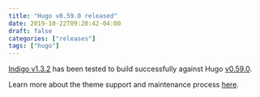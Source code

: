 ```yaml
---
title: "Hugo v0.59.0 released"
date: 2019-10-22T09:20:42-04:00
draft: false
categories: ["releases"]
tags: ["hugo"]
---
```


[Indigo v1.3.2][last-release] has been tested to build successfully against Hugo [v0.59.0][hugo-release].

<!--more-->

Learn more about the theme support and maintenance process [here].

[hugo-release]: https://gohugo.io/news/0.59.0-relnotes/
[last-release]: release/indigo-v1-3-2-released/
[here]: https://github.com/AngeloStavrow/indigo/blob/master/README.md#support-and-maintenance
